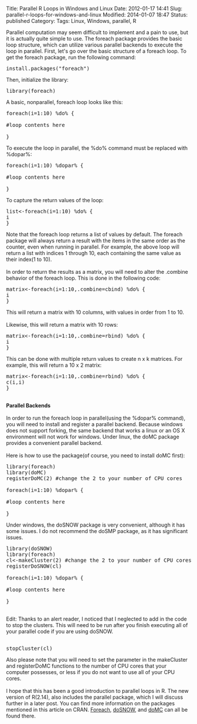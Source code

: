 Title: Parallel R Loops in Windows and Linux
Date: 2012-01-17 14:41
Slug: parallel-r-loops-for-windows-and-linux
Modified: 2014-01-07 18:47
Status: published
Category: 
Tags: Linux, Windows, parallel, R


<div class='post'>
Parallel computation may seem difficult to implement and a pain to use, but it is actually quite simple to use. The foreach package provides the basic loop structure, which can utilize various parallel backends to execute the loop in parallel. First, let's go over the basic structure of a foreach loop. To get the foreach package, run the following command: <br /><pre>install.packages("foreach")</pre>Then, initialize the library: <br /><pre>library(foreach)</pre>A basic, nonparallel, foreach loop looks like this: <br /><pre>foreach(i=1:10) %do% {<br /><br />#loop contents here<br /><br />}</pre>To execute the loop in parallel, the %do% command must be replaced with %dopar%: <br /><pre>foreach(i=1:10) %dopar% {<br /><br />#loop contents here<br /><br />}</pre>To capture the return values of the loop: <br /><pre>list<-foreach(i=1:10) %do% {<br />i<br />}</pre>Note that the foreach loop returns a list of values by default.  The foreach package will always return a result with the items in the same order as the counter, even when running in parallel. For example, the above loop will return a list with indices 1 through 10, each containing the same value as their index(1 to 10).<br /><br />In order to return the results as a matrix, you will need to alter the .combine behavior of the foreach loop. This is done in the following code: <br /><pre>matrix<-foreach(i=1:10,.combine=cbind) %do% {<br />i<br />}</pre>This will return a matrix with 10 columns, with values in order from 1 to 10.<br /><br />Likewise, this will return a matrix with 10 rows: <br /><pre>matrix<-foreach(i=1:10,.combine=rbind) %do% {<br />i<br />}</pre>This can be done with multiple return values to create n x k matrices. For example, this will return a 10 x 2 matrix: <br /><pre>matrix<-foreach(i=1:10,.combine=rbind) %do% {<br />c(i,i)<br />}</pre><br /><b>Parallel Backends</b><br /><br />In order to run the foreach loop in parallel(using the %dopar% command), you will need to install and register a parallel backend. Because windows does not support forking, the same backend that works a linux or an OS X environment will not work for windows. Under linux, the doMC package provides a convenient parallel backend.<br /><br />Here is how to use the package(of course, you need to install doMC first): <br /><pre>library(foreach)<br />library(doMC)<br />registerDoMC(2) #change the 2 to your number of CPU cores <br /><br />foreach(i=1:10) %dopar% {<br /><br />#loop contents here<br /><br />}</pre>Under windows, the doSNOW package is very convenient, although it has some issues. I do not recommend the doSMP package, as it has significant issues. <br /><pre>library(doSNOW)<br />library(foreach)<br />cl<-makeCluster(2) #change the 2 to your number of CPU cores<br />registerDoSNOW(cl)<br /><br />foreach(i=1:10) %dopar% {<br /><br />#loop contents here<br /><br />} </pre><br />Edit:  Thanks to an alert reader, I noticed that I neglected to add in the code to stop the clusters.  This will need to be run after you finish executing all of your parallel code if you are using doSNOW. <pre><br />stopCluster(cl)<br /></pre> Also please note that you will need to set the parameter in the makeCluster and registerDoMC functions to the number of CPU cores that your computer possesses, or less if you do not want to use all of your CPU cores. <br/><br/>I hope that this has been a good introduction to parallel loops in R. The new version of R(2.14), also includes the parallel package, which I will discuss further in a later post. You can find more information on the packages mentioned in this article on CRAN. <a href="http://cran.r-project.org/web/packages/foreach/index.html">Foreach</a>, <a href="http://cran.r-project.org/web/packages/doSNOW/index.html">doSNOW</a>, and <a href="http://cran.r-project.org/web/packages/doMC/index.html">doMC</a> can all be found there.</div>